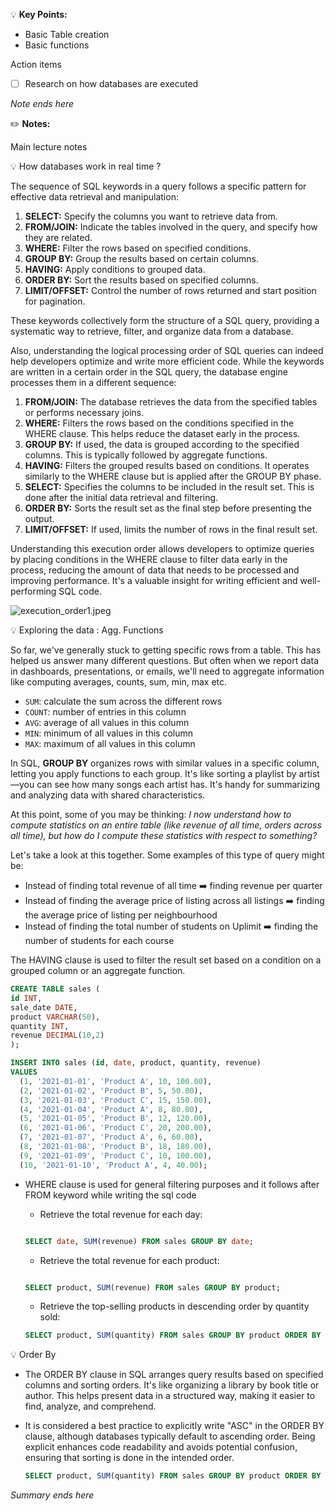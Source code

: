 
💡 **Key Points:**

- Basic Table creation
- Basic functions

Action items

- [ ]  Research on how databases are executed
 

 

*Note ends here*


✏️ **Notes:**

Main lecture notes


💡 How databases work in real time ?



The sequence of SQL keywords in a query follows a specific pattern for effective data retrieval and manipulation:

1. **SELECT:** Specify the columns you want to retrieve data from.
2. **FROM/JOIN:** Indicate the tables involved in the query, and specify how they are related.
3. **WHERE:** Filter the rows based on specified conditions.
4. **GROUP BY:** Group the results based on certain columns.
5. **HAVING:** Apply conditions to grouped data.
6. **ORDER BY:** Sort the results based on specified columns.
7. **LIMIT/OFFSET:** Control the number of rows returned and start position for pagination.

These keywords collectively form the structure of a SQL query, providing a systematic way to retrieve, filter, and organize data from a database.

Also, understanding the logical processing order of SQL queries can indeed help developers optimize and write more efficient code. While the keywords are written in a certain order in the SQL query, the database engine processes them in a different sequence:

1. **FROM/JOIN:** The database retrieves the data from the specified tables or performs necessary joins.
2. **WHERE:** Filters the rows based on the conditions specified in the WHERE clause. This helps reduce the dataset early in the process.
3. **GROUP BY:** If used, the data is grouped according to the specified columns. This is typically followed by aggregate functions.
4. **HAVING:** Filters the grouped results based on conditions. It operates similarly to the WHERE clause but is applied after the GROUP BY phase.
5. **SELECT:** Specifies the columns to be included in the result set. This is done after the initial data retrieval and filtering.
6. **ORDER BY:** Sorts the result set as the final step before presenting the output.
7. **LIMIT/OFFSET:** If used, limits the number of rows in the final result set.

Understanding this execution order allows developers to optimize queries by placing conditions in the WHERE clause to filter data early in the process, reducing the amount of data that needs to be processed and improving performance. It's a valuable insight for writing efficient and well-performing SQL code.

![execution_order1.jpeg](https://prod-files-secure.s3.us-west-2.amazonaws.com/1ad15fa5-a02a-4764-88da-60131e3283ee/06a3daf0-89ff-4492-b0e8-bdd4830fe3c8/execution_order1.jpeg)


💡 Exploring the data : Agg. Functions



So far, we've generally stuck to getting specific rows from a table. This has helped us answer many different questions. But often when we report data in dashboards, presentations, or emails, we'll need to aggregate information like computing averages, counts, sum, min, max etc.

- `SUM`: calculate the sum across the different rows
- `COUNT`: number of entries in this column
- `AVG`: average of all values in this column
- `MIN`: minimum of all values in this column
- `MAX`: maximum of all values in this column

In SQL, **GROUP BY** organizes rows with similar values in a specific column, letting you apply functions to each group. It's like sorting a playlist by artist—you can see how many songs each artist has. It's handy for summarizing and analyzing data with shared characteristics.

At this point, some of you may be thinking: *I now understand how to compute statistics on an entire table (like revenue of all time, orders across all time), but how do I compute these statistics with respect to something?*

Let's take a look at this together. Some examples of this type of query might be:

- Instead of finding total revenue of all time ➡️ finding revenue per quarter
- Instead of finding the average price of listing across all listings ➡️ finding the average price of listing per neighbourhood
- Instead of finding the total number of students on Uplimit ➡️ finding the number of students for each course

The HAVING clause is used to filter the result set based on a condition on a grouped column or an aggregate function.

```sql
CREATE TABLE sales (
id INT,
sale_date DATE,
product VARCHAR(50),
quantity INT,
revenue DECIMAL(10,2)
);
```

```sql
INSERT INTO sales (id, date, product, quantity, revenue)
VALUES
  (1, '2021-01-01', 'Product A', 10, 100.00),
  (2, '2021-01-02', 'Product B', 5, 50.00),
  (3, '2021-01-03', 'Product C', 15, 150.00),
  (4, '2021-01-04', 'Product A', 8, 80.00),
  (5, '2021-01-05', 'Product B', 12, 120.00),
  (6, '2021-01-06', 'Product C', 20, 200.00),
  (7, '2021-01-07', 'Product A', 6, 60.00),
  (8, '2021-01-08', 'Product B', 18, 180.00),
  (9, '2021-01-09', 'Product C', 10, 100.00),
  (10, '2021-01-10', 'Product A', 4, 40.00);
```

- WHERE clause is used for general filtering purposes and it follows after FROM keyword while writing the sql code
    - Retrieve the total revenue for each day:
    
    ```sql
    
    SELECT date, SUM(revenue) FROM sales GROUP BY date;
    ```
    
    - Retrieve the total revenue for each product:
    
    ```sql
    
    SELECT product, SUM(revenue) FROM sales GROUP BY product;
    ```
    
    - Retrieve the top-selling products in descending order by quantity sold:
    
    ```sql
    SELECT product, SUM(quantity) FROM sales GROUP BY product ORDER BY SUM(quantity) DESC;
    ```
    


💡 Order By



- The ORDER BY clause in SQL arranges query results based on specified columns and sorting orders. It's like organizing a library by book title or author. This helps present data in a structured way, making it easier to find, analyze, and comprehend.
- It is considered a best practice to explicitly write "ASC" in the ORDER BY clause, although databases typically default to ascending order. Being explicit enhances code readability and avoids potential confusion, ensuring that sorting is done in the intended order.
    
    ```sql
    SELECT product, SUM(quantity) FROM sales GROUP BY product ORDER BY SUM(quantity) DESC;
    ```
    

*Summary ends here*
